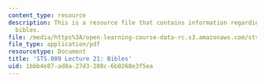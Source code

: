 ```yaml
---
content_type: resource
description: This is a resource file that contains information regarding lecture 21
  bibles.
file: /media/https%3A/open-learning-course-data-rc.s3.amazonaws.com/sts-089-technology-and-innovation-in-africa-fall-2014/1bbb4e87ad8a27d3208c6b0268e3f5ea_MITSTS_089F14_Lecture21.pdf
file_type: application/pdf
resourcetype: Document
title: 'STS.089 Lecture 21: Bibles'
uid: 1bbb4e87-ad8a-27d3-208c-6b0268e3f5ea
---
```

